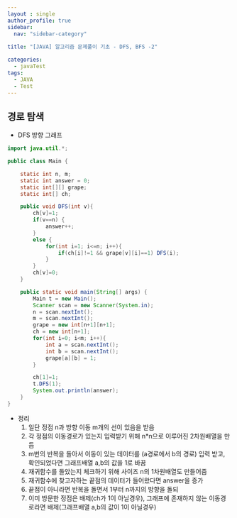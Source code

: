 ```yaml
---
layout : single
author_profile: true
sidebar: 
  nav: "sidebar-category"
  
title: "[JAVA] 알고리즘 문제풀이 기초 - DFS, BFS -2"

categories:
  - javaTest
tags:
  - JAVA
  - Test
---
```

	
## 경로 탐색

- DFS 방향 그래프<br>

``` java
import java.util.*;

public class Main {

    static int n, m;
    static int answer = 0;
    static int[][] grape;
    static int[] ch;

    public void DFS(int v){
        ch[v]=1;
        if(v==n) {
            answer++;
        }
        else {
            for(int i=1; i<=n; i++){
                if(ch[i]!=1 && grape[v][i]==1) DFS(i);
            }
        }
        ch[v]=0;
    }

    public static void main(String[] args) {
        Main t = new Main();
        Scanner scan = new Scanner(System.in);
        n = scan.nextInt();
        m = scan.nextInt();
        grape = new int[n+1][n+1];
        ch = new int[n+1];
        for(int i=0; i<m; i++){
            int a = scan.nextInt();
            int b = scan.nextInt();
            grape[a][b] = 1;
        }

        ch[1]=1;
        t.DFS(1);
        System.out.println(answer);
    }
}
```

- 정리
	1. 일단 정점 n과 방향 이동 m개의 선이 있음을 받음
	2. 각 정점의 이동경로가 있는지 입력받기 위해 n*n으로 이루어진 2차원배열을 만듬
	3. m번의 반복을 돌아서 이동이 있는 데이터를 (a경로에서 b의 경로) 입력 받고, 확인되었다면 그래프배열 a,b의 값을 1로 바꿈
	4. 재귀함수를 돌았는지 체크하기 위해 사이즈 n의 1차원배열도 만들어줌
	5. 재귀함수에 찾고자하는 끝점의 데이터가 들어왔다면 answer을 증가
	6. 끝점이 아니라면 반복을 돌면서 1부터 n까지의 방향을 돌되
	7. 이미 방문한 정점은 배제(ch가 1이 아닐경우), 그래프에 존재하지 않는 이동경로라면 배제(그래프배열 a,b의 값이 1이 아닐경우)

